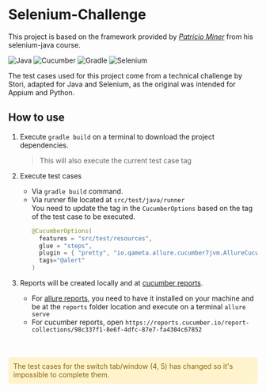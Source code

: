 # Selenium-Challenge

This project is based on the framework provided by [_Patricio Miner_](https://www.freerangetesters.com/) from his selenium-java course.


![Java](https://img.shields.io/badge/java-%23ED8B00.svg?style=for-the-badge&logo=openjdk&logoColor=white)
![Cucumber](https://img.shields.io/badge/Cucumber-43B02A?style=for-the-badge&logo=cucumber&logoColor=white)
![Gradle](https://img.shields.io/badge/Gradle-02303A.svg?style=for-the-badge&logo=Gradle&logoColor=white)
![Selenium](https://img.shields.io/badge/Selenium-43B02A?style=for-the-badge&logo=Selenium&logoColor=white)


The test cases used for this project come from a technical challenge by Stori, adapted for Java and Selenium, as the original was intended for Appium and Python.

## How to use

1. Execute `gradle build` on a terminal to download the project dependencies.
    > This will also execute the current test case tag

2. Execute test cases
    * Via `gradle build` command.
    * Via runner file located at `src/test/java/runner`
      <br> You need to update the tag in the `CucumberOptions` based on the tag of the test case to be executed.
      ```java
      @CucumberOptions(
        features = "src/test/resources", 
        glue = "steps",
        plugin = { "pretty", "io.qameta.allure.cucumber7jvm.AllureCucumber7Jvm" },
        tags="@alert"
      )
      ```
3. Reports will be created locally and at [cucumber reports](https://reports.cucumber.io/).
    - For [allure reports](https://allurereport.org/docs/install/), you need to have it installed on your machine and be at the `reports` folder location and execute on a terminal `allure serve`
    - For cucumber reports, open `https://reports.cucumber.io/report-collections/98c337f1-8e6f-4dfc-87e7-fa4304c67852`

<br>
<br>

<div style="color:#856404; background-color: #fff3cd; padding: 10px; border-radius: 5px;">
    The test cases for the switch tab/window (4, 5) has changed so it's impossible to complete them.
</div>

